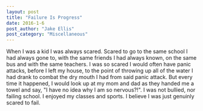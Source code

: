 ```yaml
---
layout: post
title: "Failure Is Progress"
date: 2016-1-6
post_author: "Jake Ellis"
post_category: "Miscellaneous"
---
```


When I was a kid I was always scared. Scared to go to the same school I had always gone to, with the same friends I had always known, on the same bus and with the same teachers. I was so scared I would often have panic attacks, before I left my house, to the point of throwing up all of the water I had drank to combat the dry mouth I had from said panic attack. But every time it happened, I would look up at my mom and dad as they handed me a towel and say, "I have no idea why I am so nervous?!". I was not bullied, nor failing school. I enjoyed my classes and sports. I believe I was just genuinly scared to fail.
<br><br>
